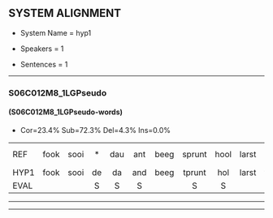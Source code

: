 
## SYSTEM ALIGNMENT

- System Name = hyp1

- Speakers = 1

- Sentences = 1

---

### S06C012M8_1LGPseudo

#### (S06C012M8_1LGPseudo-words)

- Cor=23.4%	Sub=72.3%	Del=4.3%	Ins=0.0%

|  |  |  |  |  |  |  |  |  |  |  |  |  |  |  |  |  |  |  |  |  |  |  |  |  |  |  |  |  |  |  |  |  |  |  |  |  |  |  |  |  |  |  |  |  |  |  |  |
|:--- |:---:|:---:|:---:|:---:|:---:|:---:|:---:|:---:|:---:|:---:|:---:|:---:|:---:|:---:|:---:|:---:|:---:|:---:|:---:|:---:|:---:|:---:|:---:|:---:|:---:|:---:|:---:|:---:|:---:|:---:|:---:|:---:|:---:|:---:|:---:|:---:|:---:|:---:|:---:|:---:|:---:|:---:|:---:|:---:|:---:|:---:|:---:|
| REF | fook | sooi | * | dau | ant | beeg | sprunt | hool | larst | * | vout | zwoei | fam | * | rachts | vaap | sprieuw | keng | swoers | doer | * | plirt | jien | blard | guul | hoekt | * | *(nieuw) | neeuw | noork | vid | zans | leum | haans | spaai | * | sjalt | heik | sank | roen | frijk | eem | schard | grek | dron | snaaf | stuid |
| HYP1 | fook | sooi | de | da | and | beeg | tprunt | hol | larst | fa | fout | swo | fan | rach | rachts | fap | spriel | keng | hoers | doer |  | leert | ji | lart | guul |  | hookt | niew | nijl | nork | vit | san | m | hans | spai | sjon | schild | hek | sank | groen | frek | éém | schart | grek | drom | snaaf | stuit |
| EVAL |  |  | S | S | S |  | S | S |  | S | S | S | S | S |  | S | S |  | S |  | D | S | S | S |  | D | S | S | S | S | S | S | S | S | S | S | S | S |  | S | S | S | S |  | S |  | S |
---

---
